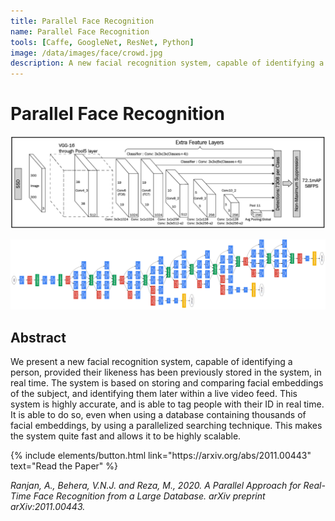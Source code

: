 ```yaml
---
title: Parallel Face Recognition
name: Parallel Face Recognition
tools: [Caffe, GoogleNet, ResNet, Python]
image: /data/images/face/crowd.jpg
description: A new facial recognition system, capable of identifying a person, provided their likeness has been previously stored in the system, in real time.
---
```


# Parallel Face Recognition

![preview1](/data/images/face/model1.png)

![preview2](/data/images/face/model2.png)

## Abstract
We present a new facial recognition system, capable of identifying a person, provided their likeness has been previously stored in the system, in real time. The system is based on storing and comparing facial embeddings of the subject, and identifying them later within a live video feed. This system is highly accurate, and is able to tag people with their ID in real time. It is able to do so, even when using a database containing thousands of facial embeddings, by using a parallelized searching technique. This makes the system quite fast and allows it to be highly scalable.

<p class="text-center">
{% include elements/button.html link="https://arxiv.org/abs/2011.00443" text="Read the Paper" %}
</p>

_Ranjan, A., Behera, V.N.J. and Reza, M., 2020. A Parallel Approach for Real-Time Face Recognition from a Large Database. arXiv preprint arXiv:2011.00443._